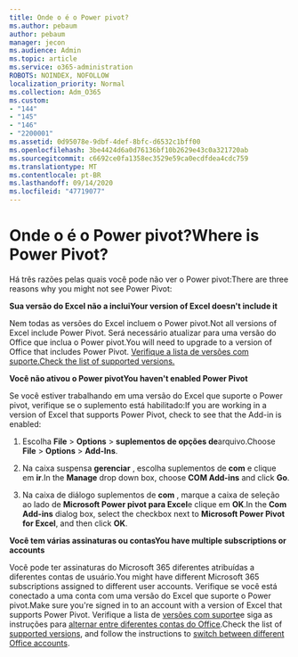 ```yaml
---
title: Onde o é o Power pivot?
ms.author: pebaum
author: pebaum
manager: jecon
ms.audience: Admin
ms.topic: article
ms.service: o365-administration
ROBOTS: NOINDEX, NOFOLLOW
localization_priority: Normal
ms.collection: Adm_O365
ms.custom:
- "144"
- "145"
- "146"
- "2200001"
ms.assetid: 0d95078e-9dbf-4def-8bfc-d6532c1bff00
ms.openlocfilehash: 3be4424d6a0d76136bf10b2629e43c0a321720ab
ms.sourcegitcommit: c6692ce0fa1358ec3529e59ca0ecdfdea4cdc759
ms.translationtype: MT
ms.contentlocale: pt-BR
ms.lasthandoff: 09/14/2020
ms.locfileid: "47719077"
---
```

# <a name="where-is-power-pivot"></a><span data-ttu-id="ebf01-102">Onde o é o Power pivot?</span><span class="sxs-lookup"><span data-stu-id="ebf01-102">Where is Power Pivot?</span></span>

<span data-ttu-id="ebf01-103">Há três razões pelas quais você pode não ver o Power pivot:</span><span class="sxs-lookup"><span data-stu-id="ebf01-103">There are three reasons why you might not see Power Pivot:</span></span>
  
<span data-ttu-id="ebf01-104">**Sua versão do Excel não a inclui**</span><span class="sxs-lookup"><span data-stu-id="ebf01-104">**Your version of Excel doesn't include it**</span></span>
  
<span data-ttu-id="ebf01-105">Nem todas as versões do Excel incluem o Power pivot.</span><span class="sxs-lookup"><span data-stu-id="ebf01-105">Not all versions of Excel include Power Pivot.</span></span> <span data-ttu-id="ebf01-106">Será necessário atualizar para uma versão do Office que inclua o Power pivot.</span><span class="sxs-lookup"><span data-stu-id="ebf01-106">You will need to upgrade to a version of Office that includes Power Pivot.</span></span> [<span data-ttu-id="ebf01-107">Verifique a lista de versões com suporte.</span><span class="sxs-lookup"><span data-stu-id="ebf01-107">Check the list of supported versions.</span></span>](https://support.office.com/article/aa64e217-4b6e-410b-8337-20b87e1c2a4b.aspx)
  
<span data-ttu-id="ebf01-108">**Você não ativou o Power pivot**</span><span class="sxs-lookup"><span data-stu-id="ebf01-108">**You haven't enabled Power Pivot**</span></span>
  
<span data-ttu-id="ebf01-109">Se você estiver trabalhando em uma versão do Excel que suporte o Power pivot, verifique se o suplemento está habilitado:</span><span class="sxs-lookup"><span data-stu-id="ebf01-109">If you are working in a version of Excel that supports Power Pivot, check to see that the Add-in is enabled:</span></span>
  
1. <span data-ttu-id="ebf01-110">Escolha **File** \> **Options** \> **suplementos de opções de**arquivo.</span><span class="sxs-lookup"><span data-stu-id="ebf01-110">Choose **File** \> **Options** \> **Add-Ins**.</span></span>

2. <span data-ttu-id="ebf01-111">Na caixa suspensa **gerenciar** , escolha suplementos de **com** e clique em **ir**.</span><span class="sxs-lookup"><span data-stu-id="ebf01-111">In the **Manage** drop down box, choose **COM Add-ins** and click **Go**.</span></span>

3. <span data-ttu-id="ebf01-112">Na caixa de diálogo suplementos de **com** , marque a caixa de seleção ao lado de **Microsoft Power pivot para Excel**e clique em **OK**.</span><span class="sxs-lookup"><span data-stu-id="ebf01-112">In the **Com Add-ins** dialog box, select the checkbox next to **Microsoft Power Pivot for Excel**, and then click **OK**.</span></span>

<span data-ttu-id="ebf01-113">**Você tem várias assinaturas ou contas**</span><span class="sxs-lookup"><span data-stu-id="ebf01-113">**You have multiple subscriptions or accounts**</span></span>
  
<span data-ttu-id="ebf01-114">Você pode ter assinaturas do Microsoft 365 diferentes atribuídas a diferentes contas de usuário.</span><span class="sxs-lookup"><span data-stu-id="ebf01-114">You might have different Microsoft 365 subscriptions assigned to different user accounts.</span></span> <span data-ttu-id="ebf01-115">Verifique se você está conectado a uma conta com uma versão do Excel que suporte o Power pivot.</span><span class="sxs-lookup"><span data-stu-id="ebf01-115">Make sure you're signed in to an account with a version of Excel that supports Power Pivot.</span></span> <span data-ttu-id="ebf01-116">Verifique a lista de [versões com suporte](https://support.office.com/article/aa64e217-4b6e-410b-8337-20b87e1c2a4b.aspx)e siga as instruções para [alternar entre diferentes contas do Office](https://support.office.com/article/b9582171-fd1f-4284-9846-bdd72bb28426.aspx#BKMK_WebSwitchAccounts).</span><span class="sxs-lookup"><span data-stu-id="ebf01-116">Check the list of [supported versions](https://support.office.com/article/aa64e217-4b6e-410b-8337-20b87e1c2a4b.aspx), and follow the instructions to [switch between different Office accounts](https://support.office.com/article/b9582171-fd1f-4284-9846-bdd72bb28426.aspx#BKMK_WebSwitchAccounts).</span></span>
